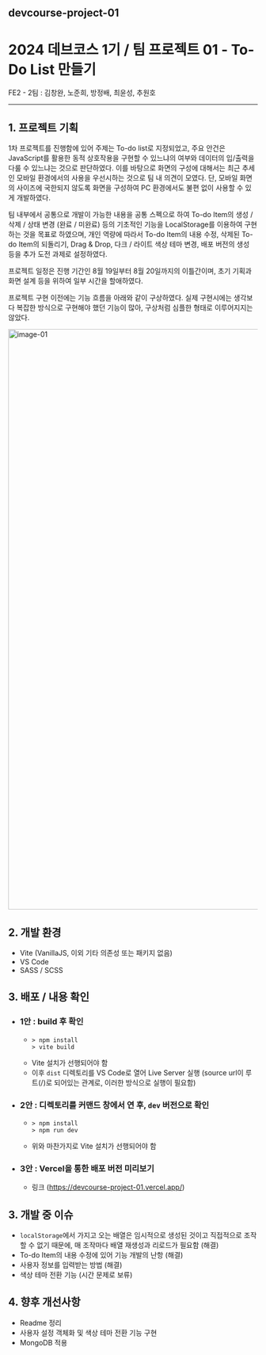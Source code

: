 ## devcourse-project-01
# 2024 데브코스 1기 / 팀 프로젝트 01 - To-Do List 만들기
FE2 - 2팀 : 김창완, 노준희, 방정배, 최윤성, 추원호

---

## 1. 프로젝트 기획

1차 프로젝트를 진행함에 있어 주제는 To-do list로 지정되었고, 주요 안건은 JavaScript를 활용한 동적 상호작용을 구현할 수 있느냐의 여부와 데이터의 입/출력을 다룰 수 있느냐는 것으로 판단하였다. 이를 바탕으로 화면의 구성에 대해서는 최근 추세인 모바일 환경에서의 사용을 우선시하는 것으로 팀 내 의견이 모였다. 단, 모바일 화면의 사이즈에 국한되지 않도록 화면을 구성하여 PC 환경에서도 불편 없이 사용할 수 있게 개발하였다.

팀 내부에서 공통으로 개발이 가능한 내용을 공통 스펙으로 하여 To-do Item의 생성 / 삭제 / 상태 변경 (완료 / 미완료) 등의 기초적인 기능을 LocalStorage를 이용하여 구현하는 것을 목표로 하였으며, 개인 역량에 따라서 To-do Item의 내용 수정, 삭제된 To-do Item의 되돌리기, Drag & Drop, 다크 / 라이트 색상 테마 변경, 배포 버전의 생성 등을 추가 도전 과제로 설정하였다.

프로젝트 일정은 진행 기간인 8월 19일부터 8월 20일까지의 이틀간이며, 초기 기획과 화면 설계 등을 위하여 일부 시간을 할애하였다.

프로젝트 구현 이전에는 기능 흐름을 아래와 같이 구상하였다. 실제 구현시에는 생각보다 복잡한 방식으로 구현해야 했던 기능이 많아, 구상처럼 심플한 형태로 이루어지지는 않았다.

<img width="1172" alt="image-01" src="https://github.com/user-attachments/assets/bebf0ec1-f39b-4928-8492-3238df7348ea">

## 2. 개발 환경
   - Vite (VanillaJS, 이외 기타 의존성 또는 패키지 없음)
   - VS Code
   - SASS / SCSS

## 3. 배포 / 내용 확인
   - ### 1안 : build 후 확인
      - ```
        > npm install
        > vite build
        ```
      - Vite 설치가 선행되어야 함
      - 이후 `dist` 디렉토리를 VS Code로 열어 Live Server 실행 (source url이 루트(/)로 되어있는 관계로, 이러한 방식으로 실행이 필요함)

   - ### 2안 : 디렉토리를 커맨드 창에서 연 후, `dev` 버전으로 확인
      - ```
        > npm install
        > npm run dev
        ```
      - 위와 마찬가지로 Vite 설치가 선행되어야 함

   - ### 3안 : Vercel을 통한 배포 버전 미리보기
      - 링크 (https://devcourse-project-01.vercel.app/)

## 3. 개발 중 이슈
   - `localStorage`에서 가지고 오는 배열은 임시적으로 생성된 것이고 직접적으로 조작할 수 없기 때문에, 매 조작마다 배열 재생성과 리로드가 필요함 (해결)
   - To-do Item의 내용 수정에 있어 기능 개발의 난항 (해결)
   - 사용자 정보를 입력받는 방법 (해결)
   - 색상 테마 전환 기능 (시간 문제로 보류)

## 4. 향후 개선사항
   - Readme 정리
   - 사용자 설정 객체화 및 색상 테마 전환 기능 구현
   - MongoDB 적용
